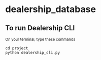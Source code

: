 # dealership_database

## To run Dealership CLI
<sub>On your terminal, type these commands</sub>
```
cd project
python dealership_cli.py
```
